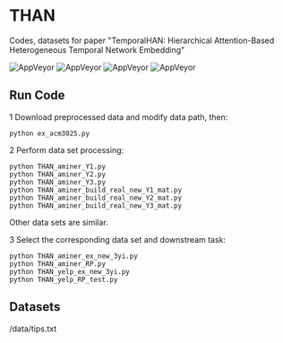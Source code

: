 # THAN
Codes, datasets for paper "TemporalHAN: Hierarchical Attention-Based Heterogeneous Temporal Network Embedding"

![AppVeyor](https://img.shields.io/badge/python-3.6.13-blue)
![AppVeyor](https://img.shields.io/badge/numpy-1.19.5-red)
![AppVeyor](https://img.shields.io/badge/tensorflow-1.6.0-brightgreen)
![AppVeyor](https://img.shields.io/badge/keras-2.2.0-orange)

## Run Code

1 Download preprocessed data and modify data path, then:
```
python ex_acm3025.py
```

2 Perform data set processing:
```
python THAN_aminer_Y1.py
python THAN_aminer_Y2.py
python THAN_aminer_Y3.py
python THAN_aminer_build_real_new_Y1_mat.py
python THAN_aminer_build_real_new_Y2_mat.py
python THAN_aminer_build_real_new_Y3_mat.py
```
Other data sets are similar.


3 Select the corresponding data set and downstream task:
```
python THAN_aminer_ex_new_3yi.py
python THAN_aminer_RP.py
python THAN_yelp_ex_new_3yi.py
python THAN_yelp_RP_test.py
```

## Datasets
/data/tips.txt
